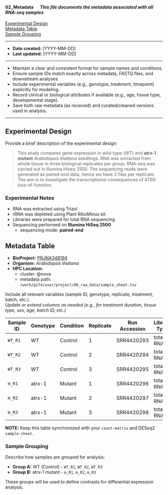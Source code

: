 #### 02_Metadata &emsp; *This file documents the metadata associated with all RNA-seq samples*

[Experimental Design](#experimental-design)  
[Metadata Table](#metadata-table)  
[Sample Grouping](#sample-grouping)

---

- **Date created:** [YYYY-MM-DD]
- **Last updated:** [YYYY-MM-DD]

---

- Maintain a clear and consistent format for sample names and conditions.
- Ensure sample IDs match exactly across metadata, FASTQ files, and downstream analyses.
- Include experimental variables (e.g., genotype, treatment, timepoint) explicitly for modeling.
- Record clinical or biological attributes if available (e.g., age, tissue type, developmental stage).
- Save both raw metadata (as received) and curated/cleaned versions used in analysis.

---

## Experimental Design

Provide a brief description of the experimental design:

> This study compares gene expression in wild-type (*WT*) and **atrx-1 mutant** *Arabidopsis thaliana* seedlings. RNA was extracted from whole tissue in three biological replicates per group. RNA-seq was carried out in Illumina Hiseq 2500. The sequencing reads were generated as paired-end data, hence we have 2 files per replicate.  The aim is to investigate the transcriptional consequences of ATRX loss-of-function.

### Experimental Notes

- RNA was extracted using Trizol
- rRNA was depleted using Plant RiboMinus kit
- Libraries were prepared for total RNA sequencing
- Sequencing performed on **Illumina HiSeq 2500**
  - sequencing mode: **paired-end**



## Metadata Table

- **BioProject:** [PRJNA348194](https://www.ncbi.nlm.nih.gov/bioproject/PRJNA348194)  
- **Organism:** *Arabidopsis thaliana*  
- **HPC Location:** 
  - cluster: @nova
  - metadata path: `/work/gif4/user/project/00_raw_data/sample_sheet.tsv`

Include all relevant variables (sample ID, genotype, replicate, treatment, batch, etc.).  
*Update or extend columns as needed (e.g., for treatment duration, tissue type, sex, age, batch ID, etc.)*

| Sample ID | Genotype | Condition | Replicate | Run Accession | Library Type | Layout     | Notes |
|-----------|----------|-----------|-----------|---------------|--------------|------------|-------|
| `WT_R1`   | WT       | Control   | 1         | SRR4420293    | total RNA    | Paired-end |       |
| `WT_R2`   | WT       | Control   | 2         | SRR4420294    | total RNA    | Paired-end |       |
| `WT_R3`   | WT       | Control   | 3         | SRR4420295    | total RNA    | Paired-end |       |
| `m_R1`    | atrx-1   | Mutant    | 1         | SRR4420296    | total RNA    | Paired-end |       |
| `m_R2`    | atrx-1   | Mutant    | 2         | SRR4420297    | total RNA    | Paired-end |       |
| `m_R3`    | atrx-1   | Mutant    | 3         | SRR4420298    | total RNA    | Paired-end |       |

**NOTE:** Keep this table synchronized with your `count-matrix` and DESeq2 `sample-sheet`.

### Sample Grouping

Describe how samples are grouped for analysis:

- **Group A:** WT (Control) - `WT_R1`, `WT_R2`, `WT_R3`  
- **Group B:** atrx-1 mutant - `m_R1`, `m_R2`, `m_R3`  

These groups will be used to define contrasts for differential expression analysis.



